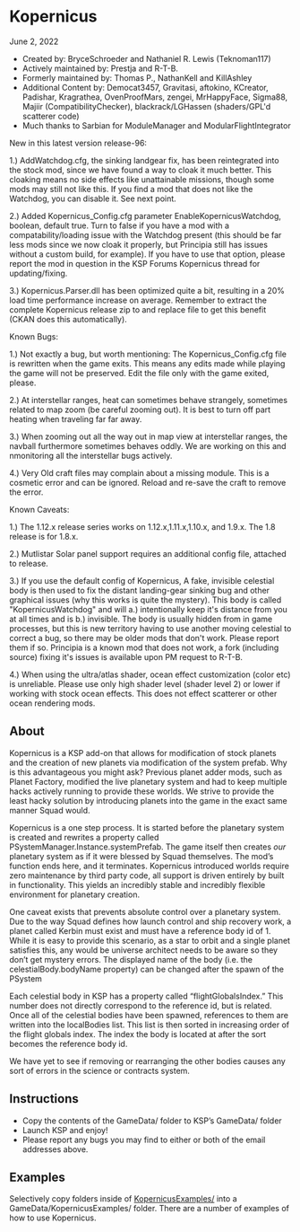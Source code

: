 ﻿Kopernicus
==============================
June 2, 2022
* Created by: BryceSchroeder and Nathaniel R. Lewis (Teknoman117)
* Actively maintained by: Prestja and R-T-B.
* Formerly maintained by: Thomas P., NathanKell and KillAshley
* Additional Content by: Democat3457, Gravitasi, aftokino, KCreator, Padishar, Kragrathea, OvenProofMars, zengei, MrHappyFace, Sigma88, Majiir (CompatibilityChecker), blackrack/LGHassen (shaders/GPL'd scatterer code)
* Much thanks to Sarbian for ModuleManager and ModularFlightIntegrator

New in this latest version release-96:

1.) AddWatchdog.cfg, the sinking landgear fix, has been reintegrated into the stock mod, since we have found a way to cloak it much better. This cloaking means no side effects like unattainable missions, though some mods may still not like this. If you find a mod that does not like the Watchdog, you can disable it. See next point.

2.) Added Kopernicus_Config.cfg parameter EnableKopernicusWatchdog, boolean, default true. Turn to false if you have a mod with a compatability/loading issue with the Watchdog present (this should be far less mods since we now cloak it properly, but Principia still has issues without a custom build, for example). If you have to use that option, please report the mod in question in the KSP Forums Kopernicus thread for updating/fixing.

3.) Kopernicus.Parser.dll has been optimized quite a bit, resulting in a 20% load time performance increase on average. Remember to extract the complete Kopernicus release zip to and replace file to get this benefit (CKAN does this automatically).

Known Bugs:

1.) Not exactly a bug, but worth mentioning: The Kopernicus_Config.cfg file is rewritten when the game exits. This means any edits made while playing the game will not be preserved. Edit the file only with the game exited, please.

2.) At interstellar ranges, heat can sometimes behave strangely, sometimes related to map zoom (be careful zooming out). It is best to turn off part heating when traveling far far away.

3.) When zooming out all the way out in map view at interstellar ranges, the navball furthermore sometimes behaves oddly. We are working on this and nmonitoring all the interstellar bugs actively.

4.) Very Old craft files may complain about a missing module. This is a cosmetic error and can be ignored. Reload and re-save the craft to remove the error.

Known Caveats:

1.) The 1.12.x release series works on 1.12.x,1.11.x,1.10.x, and 1.9.x. The 1.8 release is for 1.8.x.

2.) Mutlistar Solar panel support requires an additional config file, attached to release.

3.) If you use the default config of Kopernicus, A fake, invisible celestial body is then used to fix the distant landing-gear sinking bug and other graphical issues (why this works is quite the mystery). This body is called "KopernicusWatchdog" and will a.) intentionally keep it's distance from you at all times and is b.) invisible. The body is usually hidden from in game processes, but this is new territory having to use another moving celestial to correct a bug, so there may be older mods that don't work. Please report them if so. Principia is a known mod that does not work, a fork (including source) fixing it's issues is available upon PM request to R-T-B.

4.) When using the ultra/atlas shader, ocean effect customization (color etc) is unreliable. Please use only high shader level (shader level 2) or lower if working with stock ocean effects. This does not effect scatterer or other ocean rendering mods.


About
-----
Kopernicus is a KSP add-on that allows for modification of stock planets and the creation of new planets via modification of the system prefab.  Why is this advantageous you might ask?  Previous planet adder mods, such as Planet Factory, modified the live planetary system and had to keep multiple hacks actively running to provide these worlds.  We strive to provide the least hacky solution by introducing planets into the game in the exact same manner Squad would.  

Kopernicus is a one step process.  It is started before the planetary system is created and rewrites a property called PSystemManager.Instance.systemPrefab.  The game itself then creates *our* planetary system as if it were blessed by Squad themselves.  The mod’s function ends here, and it terminates.  Kopernicus introduced worlds require zero maintenance by third party code, all support is driven entirely by built in functionality.  This yields an incredibly stable and incredibly flexible environment for planetary creation.

One caveat exists that prevents absolute control over a planetary system.  Due to the way Squad defines how launch control and ship recovery work, a planet called Kerbin must exist and must have a reference body id of 1.  While it is easy to provide this scenario, as a star to orbit and a single planet satisfies this, any would be universe architect needs to be aware so they don’t get mystery errors. The displayed name of the body (i.e. the celestialBody.bodyName property) can be changed after the spawn of the PSystem  

Each celestial body in KSP has a property called “flightGlobalsIndex.”  This number does not directly correspond to the reference id, but is related.  Once all of the celestial bodies have been spawned, references to them are written into the localBodies list.  This list is then sorted in increasing order of the flight globals index.  The index the body is located at after the sort becomes the reference body id.

We have yet to see if removing or rearranging the other bodies causes any sort of errors in the science or contracts system.


Instructions
------------
- Copy the contents of the GameData/ folder to KSP’s GameData/ folder
- Launch KSP and enjoy!
- Please report any bugs you may find to either or both of the email addresses above.

Examples
----------
Selectively copy folders inside of [KopernicusExamples/](https://github.com/Kopernicus/KopernicusExamples/) into a GameData/KopernicusExamples/ folder.  There are a number of examples of how to use Kopernicus.
